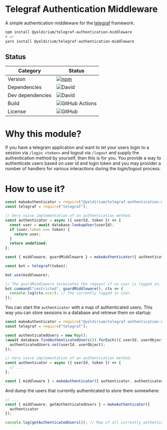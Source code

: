 # Telegraf Authentication Middleware

A simple authentication middleware for the [telegraf](https://github.com/telegraf/telegraf) framework.

```sh
npm install @yeldirium/telegraf-authentication-middleware
# or
yarn install @yeldirium/telegraf-authentication-middleware
```

## Status

| Category         | Status                                                                                                                                                            |
| ---------------- | ----------------------------------------------------------------------------------------------------------------------------------------------------------------- |
| Version          | [![npm](https://img.shields.io/npm/v/@yeldirium/telegraf-authentication-middleware)](https://www.npmjs.com/package/@yeldirium/telegraf-authentication-middleware) |
| Dependencies     | ![David](https://img.shields.io/david/yeldirium/telegraf-authentication-middleware)                                                                               |
| Dev dependencies | ![David](https://img.shields.io/david/dev/yeldirium/telegraf-authentication-middleware)                                                                           |
| Build            | ![GitHub Actions](https://github.com/yeldiRium/telegraf-authentication-middleware/workflows/Release/badge.svg?branch=master)                                      |
| License          | ![GitHub](https://img.shields.io/github/license/yeldiRium/telegraf-authentication-middleware)                                                                     |

# Why this module?

If you have a telegram application and want to let your users login to a session
via `/login <token>` and logout via `/logout` and supply the authentication
method by yourself, then this is for you.
You provide a way to authenticate users based on user id and login token and you
may provider a number of handlers for various interactions during the login/logout process.

# How to use it?

```javascript
const makeAuthenticator = require("@yeldirium/telegraf-authentication-middleware");
const telegraf = require("telegraf");

// Very naive implementation of an authentication method.
const authenticator = async ({ userId, token }) => {
  const user = await database.lookupUser(userId);
  if (user.token === token) {
    return user;
  }
  return undefined;
};

const { middleware, guardMiddleware } = makeAuthenticator({ authenticator });

const bot = telegraf(token);

bot.use(middleware);

// The guardMiddleware terminates the request if no user is logged in.
bot.command("restricted", guardMiddleware(), ctx => {
  console.log(ctx.user); // The currently logged in user.
});
```

You can start the `authenticator` with a map of authenticated users. This way
you can store sessions in a database and retrieve them on startup:

```javascript
const makeAuthenticator = require("@yeldirium/telegraf-authentication-middleware");
const telegraf = require("telegraf");

const authenticatedUsers = new Map();
(await database.findAuthenticatedUsers()).forEach(({ userId, userObject }) => {
  authenticatedUsers.set(userId, userObject);
});

// Very naive implementation of an authentication method.
const authenticator = async ({ userId, token }) => {
  // ...
};

const { middleware } = makeAuthenticator({ authenticator, authenticatedUsers });
```

And dump the users that currently authenticated to store them somewhere:

```javascript
// ...
const { middleware, getAuthenticatedUsers } = makeAuthenticator({
  authenticator
});

console.log(getAuthenticatedUsers()); // Map of all currently authenticated users.
```
